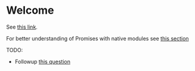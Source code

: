# Welcome

See [this link](https://reactnative.dev/docs/native-modules-android).

For better understanding of Promises with native modules see [this section](https://reactnative.dev/docs/native-modules-android#promises)

TODO:

- Followup [this question](https://stackoverflow.com/questions/71757210/expo-bare-project-breaks-when-opening-android-project-with-android-studio)
